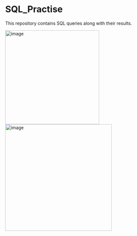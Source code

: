 # SQL_Practise
This repository contains SQL queries along with their results.

<img width="298" alt="image" src="https://github.com/Sumu2015/SQL_Practise/assets/81559277/18a4485f-9622-4c2f-aed2-96fdccf81001">


<img width="338" alt="image" src="https://github.com/Sumu2015/SQL_Practise/assets/81559277/9bed81d8-3027-4190-ac2c-624c1e165707">
